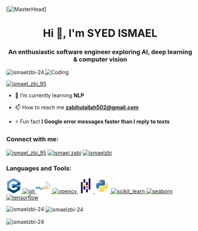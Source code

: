 [![MasterHead](https://tse1.mm.bing.net/th/id/OIP.eUUpZVsMF8yAHi6uW44f5gHaD-?pid=Api&P=0&h=220)]
<h1 align="center">Hi 👋, I'm SYED ISMAEL</h1>
<h3 align="center">An enthusiastic software engineer exploring AI, deep learning & computer vision</h3>
<img align="right" alt="Coding" width="400" src="https://c.tenor.com/GfSX-u7VGM4AAAAC/coding.gif">

<p align="left"> <img src="https://komarev.com/ghpvc/?username=ismaelzbi-24&label=Profile%20views&color=0e75b6&style=flat" alt="ismaelzbi-24" /> </p>

<p align="left"> <a href="https://twitter.com/ismael_zbi_95" target="blank"><img src="https://img.shields.io/twitter/follow/ismael_zbi_95?logo=twitter&style=for-the-badge" alt="ismael_zbi_95" /></a> </p>

- 🌱 I’m currently learning **NLP**

- 📫 How to reach me **zabihulallah502@gmail.com**

- ⚡ Fun fact **I Google error messages faster than I reply to texts**

<h3 align="left">Connect with me:</h3>
<p align="left">
<a href="https://twitter.com/ismael_zbi_95" target="blank"><img align="center" src="https://raw.githubusercontent.com/rahuldkjain/github-profile-readme-generator/master/src/images/icons/Social/twitter.svg" alt="ismael_zbi_95" height="30" width="40" /></a>
<a href="https://linkedin.com/in/ismael zabi" target="blank"><img align="center" src="https://raw.githubusercontent.com/rahuldkjain/github-profile-readme-generator/master/src/images/icons/Social/linked-in-alt.svg" alt="ismael zabi" height="30" width="40" /></a>
<a href="https://instagram.com/ismaelzbi" target="blank"><img align="center" src="https://raw.githubusercontent.com/rahuldkjain/github-profile-readme-generator/master/src/images/icons/Social/instagram.svg" alt="ismaelzbi" height="30" width="40" /></a>
</p>

<h3 align="left">Languages and Tools:</h3>
<p align="left"> <a href="https://www.w3schools.com/cpp/" target="_blank" rel="noreferrer"> <img src="https://raw.githubusercontent.com/devicons/devicon/master/icons/cplusplus/cplusplus-original.svg" alt="cplusplus" width="40" height="40"/> </a> <a href="https://git-scm.com/" target="_blank" rel="noreferrer"> <img src="https://www.vectorlogo.zone/logos/git-scm/git-scm-icon.svg" alt="git" width="40" height="40"/> </a> <a href="https://www.mysql.com/" target="_blank" rel="noreferrer"> <img src="https://raw.githubusercontent.com/devicons/devicon/master/icons/mysql/mysql-original-wordmark.svg" alt="mysql" width="40" height="40"/> </a> <a href="https://opencv.org/" target="_blank" rel="noreferrer"> <img src="https://www.vectorlogo.zone/logos/opencv/opencv-icon.svg" alt="opencv" width="40" height="40"/> </a> <a href="https://pandas.pydata.org/" target="_blank" rel="noreferrer"> <img src="https://raw.githubusercontent.com/devicons/devicon/2ae2a900d2f041da66e950e4d48052658d850630/icons/pandas/pandas-original.svg" alt="pandas" width="40" height="40"/> </a> <a href="https://www.python.org" target="_blank" rel="noreferrer"> <img src="https://raw.githubusercontent.com/devicons/devicon/master/icons/python/python-original.svg" alt="python" width="40" height="40"/> </a> <a href="https://scikit-learn.org/" target="_blank" rel="noreferrer"> <img src="https://upload.wikimedia.org/wikipedia/commons/0/05/Scikit_learn_logo_small.svg" alt="scikit_learn" width="40" height="40"/> </a> <a href="https://seaborn.pydata.org/" target="_blank" rel="noreferrer"> <img src="https://seaborn.pydata.org/_images/logo-mark-lightbg.svg" alt="seaborn" width="40" height="40"/> </a> <a href="https://www.tensorflow.org" target="_blank" rel="noreferrer"> <img src="https://www.vectorlogo.zone/logos/tensorflow/tensorflow-icon.svg" alt="tensorflow" width="40" height="40"/> </a> </p>

<p><img align="left" src="https://github-readme-stats.vercel.app/api/top-langs?username=ismaelzbi-24&show_icons=true&locale=en&layout=compact" alt="ismaelzbi-24" /></p>

<p>&nbsp;<img align="center" src="https://github-readme-stats.vercel.app/api?username=ismaelzbi-24&show_icons=true&locale=en" alt="ismaelzbi-24" /></p>

<p><img align="center" src="https://github-readme-streak-stats.herokuapp.com/?user=ismaelzbi-24&" alt="ismaelzbi-24" /></p>
